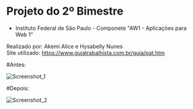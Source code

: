 # Projeto do 2º Bimestre

- Instituto Federal de São Paulo - Componete "AW1 - Aplicações para Web 1"

Realizado por: Akemi Alice e Hysabelly Nunes <br>
Site utilizado: https://www.guiatrabalhista.com.br/guia/pat.htm

#Antes:

![Screenshot_1](https://user-images.githubusercontent.com/86382666/176088052-f99a8bff-7ccd-4b19-a843-228b690ccd95.png)


#Depois:


![Screenshot_2](https://user-images.githubusercontent.com/86382666/176088087-c188b191-55e3-42dc-9415-da2225d7adc6.png)
